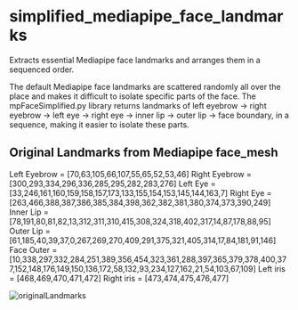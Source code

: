 # simplified_mediapipe_face_landmarks
Extracts essential Mediapipe face landmarks and arranges them in a sequenced order.

The default Mediapipe face landmarks are scattered randomly all over the place and makes it difficult to isolate specific parts of the face. The mpFaceSimplified.py library returns landmarks of left eyebrow → right eyebrow → left eye → right eye → inner lip → outer lip → face boundary, in a sequence, making it easier to isolate these parts.

## Original Landmarks from Mediapipe face_mesh

  Left Eyebrow = [70,63,105,66,107,55,65,52,53,46]
  Right Eyebrow = [300,293,334,296,336,285,295,282,283,276]
  Left Eye = [33,246,161,160,159,158,157,173,133,155,154,153,145,144,163,7]
  Right Eye = [263,466,388,387,386,385,384,398,362,382,381,380,374,373,390,249]
  Inner Lip = [78,191,80,81,82,13,312,311,310,415,308,324,318,402,317,14,87,178,88,95]
  Outer Lip = [61,185,40,39,37,0,267,269,270,409,291,375,321,405,314,17,84,181,91,146]
  Face Outer = [10,338,297,332,284,251,389,356,454,323,361,288,397,365,379,378,400,377,152,148,176,149,150,136,172,58,132,93,234,127,162,21,54,103,67,109]
  Left iris = [468,469,470,471,472]
  Right iris = [473,474,475,476,477]

![originalLandmarks](https://user-images.githubusercontent.com/80172338/147330227-97fbf8bd-dd73-4d5d-b98b-3ac2489c1759.jpg)
